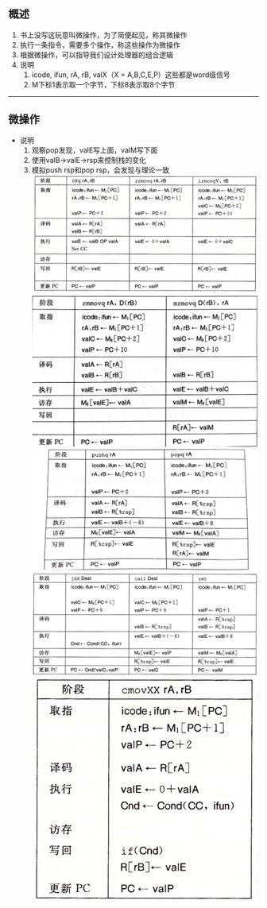 ## 概述
1. 书上没写这玩意叫微操作，为了简便起见，称其微操作
2. 执行一条指令，需要多个操作，称这些操作为微操作
3. 根据微操作，可以指导我们设计处理器的组合逻辑
4. 说明
   1. icode, ifun, rA, rB, valX（X = A,B,C,E,P）这些都是word级信号
   2. M下标1表示取一个字节，下标8表示取8个字节
-------
## 微操作
- 说明
  1. 观察pop发现，valE写上面，valM写下面
  2. 使用valB->valE->rsp来控制栈的变化
  3. 模拟push rsp和pop rsp，会发现与理论一致 
![](./附件/chapter4/微操作1.png)
![](./附件/chapter4/微操作2.jpg)
![](./附件/chapter4/微操作3.jpg)
![](./附件/chapter4/微操作4.png)
![](./附件/chapter4/微操作5.png)
